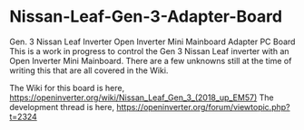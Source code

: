 # Nissan-Leaf-Gen-3-Adapter-Board
Gen. 3 Nissan Leaf Inverter Open Inverter Mini Mainboard Adapter PC Board
This is a work in progress to control the Gen 3 Nissan Leaf inverter with an Open Inverter Mini Mainboard.  There are a few unknowns still at the time of writing this that are all covered in the Wiki.

The Wiki for this board is here, https://openinverter.org/wiki/Nissan_Leaf_Gen_3_(2018_up_EM57)
The development thread is here, https://openinverter.org/forum/viewtopic.php?t=2324
